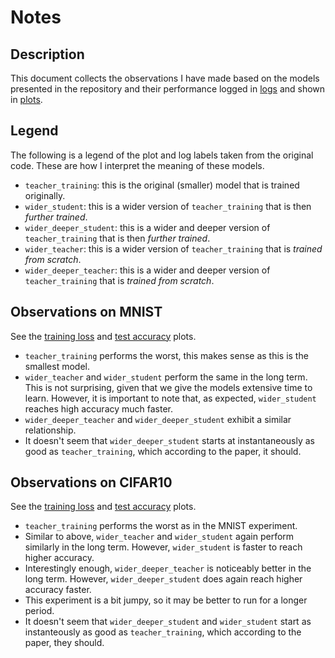 # Notes 

## Description 

This document collects the observations I have made based on the models presented in the repository
and their performance logged in [logs](examples/logs/) and shown in [plots](examples/plots/). 

## Legend 

The following is a legend of the plot and log labels taken from the original code. These are how
I interpret the meaning of these models. 

- `teacher_training`: this is the original (smaller) model that is trained originally. 
- `wider_student`: this is a wider version of `teacher_training` that is then *further trained*.
- `wider_deeper_student`: this is a wider and deeper version of `teacher_training` that is then *further trained*.
- `wider_teacher`: this is a wider version of `teacher_training` that is *trained from scratch*.
- `wider_deeper_teacher`: this is a wider and deeper version of `teacher_training` that is *trained from scratch*.

## Observations on MNIST 

See the [training loss](examples/plots/mnist/train_loss.png) and [test accuracy](examples/plots/mnist/test_acc.png) plots.

- `teacher_training` performs the worst, this makes sense as this is the smallest model. 
- `wider_teacher` and `wider_student` perform the same in the long term. This is not surprising, given that we give the models extensive time to learn. However, it is important to note that, as expected, `wider_student` reaches high accuracy much faster. 
- `wider_deeper_teacher` and `wider_deeper_student` exhibit a similar relationship.
- It doesn't seem that `wider_deeper_student` starts at instantaneously as good as `teacher_training`, which according to the paper, it should.

## Observations on CIFAR10

See the [training loss](examples/plots/cifar10/train_loss.png) and [test accuracy](examples/plots/cifar10/test_acc.png) plots.

- `teacher_training` performs the worst as in the MNIST experiment. 
- Similar to above, `wider_teacher` and `wider_student` again perform similarly in the long term. However, `wider_student` is faster to reach higher accuracy.
- Interestingly enough, `wider_deeper_teacher` is noticeably better in the long term. However, `wider_deeper_student` does again reach higher accuracy faster. 
- This experiment is a bit jumpy, so it may be better to run for a longer period. 
- It doesn't seem that `wider_deeper_student` and `wider_student` start as instanteously as good as `teacher_training`, which according to the paper, they should.